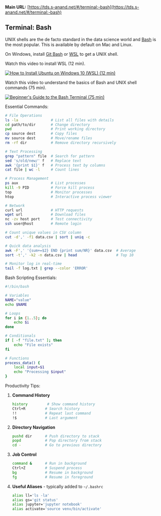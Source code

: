 **Main URL:** [https://tds.s-anand.net/#/terminal:-bash](https://tds.s-anand.net/#/terminal:-bash)
## Terminal: Bash

UNIX shells are the de facto standard in the data science world and [Bash](https://www.gnu.org/software/bash/) is the most popular.
This is available by default on Mac and Linux.

On Windows, install [Git Bash](https://git-scm.com/downloads) or [WSL](https://learn.microsoft.com/en-us/windows/wsl/install) to get a UNIX shell.

Watch this video to install WSL (12 min).

[![How to Install Ubuntu on Windows 10 (WSL) (12 min)](https://i.ytimg.com/vi_webp/X-DHaQLrBi8/sddefault.webp)](https://youtu.be/X-DHaQLrBi8)

Watch this video to understand the basics of Bash and UNIX shell commands (75 min).

[![Beginner's Guide to the Bash Terminal (75 min)](https://i.ytimg.com/vi_webp/oxuRxtrO2Ag/sddefault.webp)](https://youtu.be/oxuRxtrO2Ag)

Essential Commands:

```bash
# File Operations
ls -la               # List all files with details
cd path/to/dir       # Change directory
pwd                  # Print working directory
cp source dest       # Copy files
mv source dest       # Move/rename files
rm -rf dir           # Remove directory recursively

# Text Processing
grep "pattern" file  # Search for pattern
sed 's/old/new/' f   # Replace text
awk '{print $1}' f   # Process text by columns
cat file | wc -l     # Count lines

# Process Management
ps aux               # List processes
kill -9 PID          # Force kill process
top                  # Monitor processes
htop                 # Interactive process viewer

# Network
curl url             # HTTP requests
wget url             # Download files
nc -zv host port     # Test connectivity
ssh user@host        # Remote login

# Count unique values in CSV column
cut -d',' -f1 data.csv | sort | uniq -c

# Quick data analysis
awk -F',' '{sum+=$2} END {print sum/NR}' data.csv  # Average
sort -t',' -k2 -n data.csv | head                  # Top 10

# Monitor log in real-time
tail -f log.txt | grep --color 'ERROR'
```

Bash Scripting Essentials:

```bash
#!/bin/bash

# Variables
NAME="value"
echo $NAME

# Loops
for i in {1..5}; do
    echo $i
done

# Conditionals
if [ -f "file.txt" ]; then
    echo "File exists"
fi

# Functions
process_data() {
    local input=$1
    echo "Processing $input"
}
```

Productivity Tips:

1. **Command History**

   ```bash
   history         # Show command history
   Ctrl+R         # Search history
   !!             # Repeat last command
   !$             # Last argument
   ```

2. **Directory Navigation**

   ```bash
   pushd dir      # Push directory to stack
   popd           # Pop directory from stack
   cd -           # Go to previous directory
   ```

3. **Job Control**

   ```bash
   command &      # Run in background
   Ctrl+Z         # Suspend process
   bg             # Resume in background
   fg             # Resume in foreground
   ```

4. **Useful Aliases** - typically added to `~/.bashrc`
   ```bash
   alias ll='ls -la'
   alias gs='git status'
   alias jupyter='jupyter notebook'
   alias activate='source venv/bin/activate'
   ```
